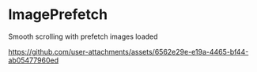 # ImagePrefetch
Smooth scrolling with prefetch images loaded

https://github.com/user-attachments/assets/6562e29e-e19a-4465-bf44-ab05477960ed

